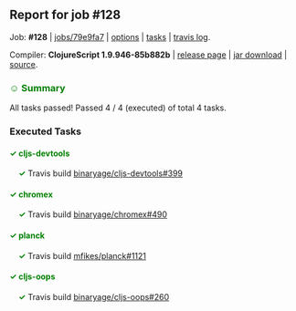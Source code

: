 ## Report for job #128

Job: **#128** | [jobs/79e9fa7](https://github.com/cljs-oss/canary/commit/79e9fa74d34fc86c671a99cb2a2f39917ad4c27f) | [options](options.edn) | [tasks](tasks.edn) | [travis log](https://travis-ci.org/cljs-oss/canary/builds/294016767).

Compiler: **ClojureScript 1.9.946-85b882b** | [release page](https://github.com/cljs-oss/canary/releases/tag/r1.9.946-85b882b) | [jar download](https://github.com/cljs-oss/canary/releases/download/r1.9.946-85b882b/clojurescript-1.9.946-85b882b.jar) | [source](https://github.com/clojure/clojurescript/commit/85b882b728984734793d635c923bfab0f71ba00f).

### <b style='color:green'>☺ Summary</b>

All tasks passed! Passed 4 / 4 (executed) of total 4 tasks.

### Executed Tasks

#### <b style='color:green'>&#x2713; cljs-devtools</b>
&nbsp;&nbsp;&nbsp;&nbsp;<b style='color:green'>&#x2713;</b> Travis build [binaryage/cljs-devtools#399](https://travis-ci.org/binaryage/cljs-devtools/builds/294017556)<br>

#### <b style='color:green'>&#x2713; chromex</b>
&nbsp;&nbsp;&nbsp;&nbsp;<b style='color:green'>&#x2713;</b> Travis build [binaryage/chromex#490](https://travis-ci.org/binaryage/chromex/builds/294017558)<br>

#### <b style='color:green'>&#x2713; planck</b>
&nbsp;&nbsp;&nbsp;&nbsp;<b style='color:green'>&#x2713;</b> Travis build [mfikes/planck#1121](https://travis-ci.org/mfikes/planck/builds/294017560)<br>

#### <b style='color:green'>&#x2713; cljs-oops</b>
&nbsp;&nbsp;&nbsp;&nbsp;<b style='color:green'>&#x2713;</b> Travis build [binaryage/cljs-oops#260](https://travis-ci.org/binaryage/cljs-oops/builds/294017562)<br>